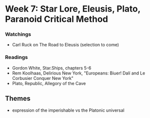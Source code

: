 # Week 7: Star Lore, Eleusis, Plato, Paranoid Critical Method


### Watchings
* Carl Ruck on The Road to Eleusis (selection to come)

### Readings
* Gordon White, Star.Ships, chapters 5-6
* Rem Koolhaas, Delirious New York, "Europeans: Biuer! Dalí and Le Corbusier Conquer New York"
* Plato, Republic, Allegory of the Cave

## Themes
* expression of the imperishable vs the Platonic universal

